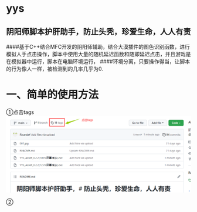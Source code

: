 # yys
## 阴阳师脚本护肝助手，防止头秃，珍爱生命，人人有责
####基于C++结合MFC开发的阴阳师辅助，结合大漠插件的图色识别函数，进行模拟人手点击操作，脚本中使用大量的随机延迟函数和随即延迟点击，并且游戏是在模拟器中运行，脚本在电脑环境运行，
####环境分离，只要操作得当，让脚本的行为像人一样，被检测到的几率几乎为0.

# 一、简单的使用方法 
①点击tags
![image](./imgs/点击tags.png)

②
